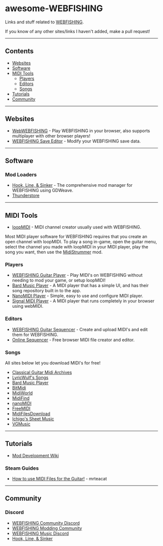 # awesome-WEBFISHING
Links and stuff related to [WEBFISHING](https://store.steampowered.com/app/3146520/WEBFISHING/).

If you know of any other sites/links I haven't added, make a pull request!

--------------------

## Contents
- [Websites](#websites)
- [Software](#software)
- [MIDI Tools](#midi-tools)
  - [Players](#players)
  - [Editors](#editors)
  - [Songs](#songs)
- [Tutorials](#tutorials)
- [Community](#community)

--------------------

## Websites
- [WebWEBFISHING](https://webwebfishing.notnite.com/) - Play WEBFISHING in your browser, also supports multiplayer with other browser players!
- [WEBFISHING Save Editor](https://notnite.github.io/webfishing-save-editor/) - Modify your WEBFISHING save data.

--------------------

## Software
### Mod Loaders
- [Hook, Line, & Sinker](https://hooklinesinker.lol/) - The comprehensive mod manager for WEBFISHING using GDWeave.
- [Thunderstore](https://thunderstore.io/c/webfishing/)

--------------------

## MIDI Tools
  - [loopMIDI](https://www.tobias-erichsen.de/software/loopmidi.html) - MIDI channel creator usually used with WEBFISHING.

Most MIDI player software for WEBFISHING requires that you create an open channel with loopMIDI. To play a song in-game, open the guitar menu, select the channel you made with loopMIDI in your MIDI player, play the song you want, then use the [MidiStrummer](https://github.com/puppy-girl/MidiStrummer) mod.

### Players
  - [WEBFISHING Guitar Player](https://github.com/KevAquila/WEBFISHING-Guitar-Player/) - Play MIDI's on WEBFISHING without needing to mod your game, or setup loopMIDI!
  - [Bard Music Player](https://songs.bardmusicplayer.com) - A MIDI player that has a simple UI, and has their song repository built in to the app.
  - [NanoMIDI Player](https://github.com/NotHammer043/nanoMIDIPlayer) - Simple, easy to use and configure MIDI player.
  - [Signal MIDI Player](https://signal.vercel.app/edit) - A MIDI player that runs completely in your browser using webMIDI.
### Editors
  - [WEBFISHING Guitar Sequencer](https://sequencer.webfishing-guitar.com/) - Create and upload MIDI's and edit them for WEBFISHING.
  - [Online Sequencer](https://onlinesequencer.net/) - Free browser MIDI file creator and editor.
### Songs
All sites below let you download MIDI's for free!
  - [Classical Guitar Midi Archives](https://www.classicalguitarmidi.com/)
  - [LyricWulf's Songs](https://lyricwulf.com/songs/)
  - [Bard Music Player](https://songs.bardmusicplayer.com)
  - [BitMidi](https://bitmidi.com/)
  - [MidiWorld](https://www.midiworld.com/files/)
  - [MidiFind](https://midifind.com/)
  - [nanoMIDI](https://nanomidi.net/)
  - [FreeMIDI](https://freemidi.org/)
  - [MidiFilesDownload](https://midifilesdownload.com/modules/wfdownloads/)
  - [Ichigo's Sheet Music](https://ichigos.com/sheets/new)
  - [VGMusic](https://www.vgmusic.com)
--------------------

## Tutorials
- [Mod Development Wiki](https://notnite.github.io/webfishing-mod-wiki/)
### Steam Guides
  - [How to use MIDI Files for the Guitar!](https://steamcommunity.com/sharedfiles/filedetails/?id=3352573634&searchtext=midi) - mrteacat

--------------------

## Community
### Discord
- [WEBFISHING Community Discord](https://discord.com/invite/webfishing)
- [WEBFISHING Modding Community](https://discord.com/invite/webfishingmods)
- [WEBFISHING Music Discord](https://discord.com/invite/7WtemYDazb)
- [Hook, Line, & Sinker](https://discord.com/invite/zAdYquPx3U)
